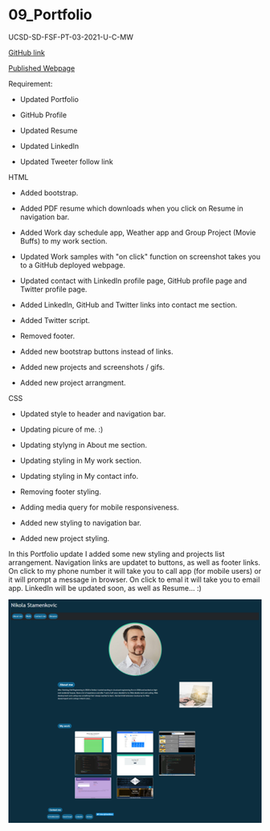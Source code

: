 # 09_Portfolio

UCSD-SD-FSF-PT-03-2021-U-C-MW

[GitHub link](https://github.com/djony88/09_Portfolio)

[Published Webpage](https://djony88.github.io/09_Portfolio/)

Requirement:

* Updated Portfolio
* GitHub Profile
* Updated Resume
* Updated LinkedIn

* Updated Tweeter follow link

HTML

* Added bootstrap.
* Added PDF resume which downloads when you click on Resume in navigation bar.
* Added Work day schedule app, Weather app and Group Project (Movie Buffs) to my work section.
* Updated Work samples with "on click" function on screenshot takes you to a GitHub deployed webpage.
* Updated contact with LinkedIn profile page, GitHub profile page and Twitter profile page.
* Added LinkedIn, GitHub and Twitter links into contact me section.
* Added Twitter script.
* Removed footer.

* Added new bootstrap buttons instead of links.
* Added new projects and screenshots / gifs.
* Added new project arrangment.

CSS

* Updated style to header and navigation bar.
* Updating picure of me. :) 
* Updating stylyng in About me section.
* Updating styling in My work section.
* Updating styling in My contact info.
* Removing footer styling.
* Adding media query for mobile responsiveness.

* Added new styling to navigation bar.
* Added new project styling.

In this Portfolio update I added some new styling and projects list arrangement. Navigation links are updatet to buttons, as well as footer links.
On click to my phone number it will take you to call app (for mobile users) or it will prompt a message in browser. 
On click to emal it will take you to email app. LinkedIn will be updated soon, as well as Resume... :)




![Webpage Preview](./assets/images/screenshoot.png)